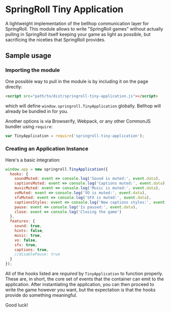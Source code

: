 # SpringRoll Tiny Application
A lightweight implementation of the bellhop communication layer for SpringRoll.
This module allows to write "SpringRoll games" without actually pulling in SpringRoll itself keeping your game as light as possible, but sacrificing the niceties that SpringRoll provides.

## Sample usage
### Importing the module
One possible way to pull in the module is by including it on the page directly:
```html
<script src="path/to/dist/springroll-tiny-application.js"></script>
```
which will define `window.springroll.TinyApplication` globally. Bellhop will already be bundled in for you.

Another options is via Browserify, Webpack, or any other CommonJS bundler using `require`:
```javascript
var TinyApplication = require('springroll-tiny-application');
```

### Creating an Application Instance
Here's a basic integration:
```javascript
window.app = new springroll.TinyApplication({
  hooks: {
    soundMuted: event => console.log('Sound is muted:', event.data),
    captionsMuted: event => console.log('Captions muted:', event.data),
    musicMuted: event => console.log('Music is muted:', event.data),
    voMuted: event => console.log('VO is muted:', event.data),
    sfxMuted: event => console.log('SFX is muted:', event.data),
    captionsStyles: event => console.log('New captions styles:', event.data),
    pause: event => console.log('Is paused:', event.data),
    close: event => console.log('Closing the game')
  },
  features: {
    sound: true,
    hints: false,
    music: true,
    vo: false,
    sfx: true,
    captions: true,
    //disablePause: true
  }
});
```

All of the hooks listed are _required_ by `TinyApplication` to function properly.
These are, in short, the core set of events that the container can emit to the application.
After instantiating the application, you can then proceed to write the game however you want, but the expectation is that the hooks provide do something meaningful.

Good luck!
